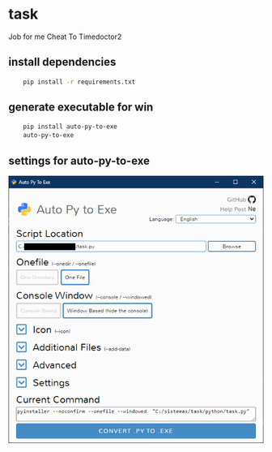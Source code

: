 # task
Job for me
Cheat To Timedoctor2
## install dependencies
```bash
    pip install -r requirements.txt
```
## generate executable for win 
```bash
    pip install auto-py-to-exe
    auto-py-to-exe
``` 
## settings for auto-py-to-exe
![Image text](https://github.com/jltrevizon/task/blob/main/auto-py-to-exe-settings.png)
